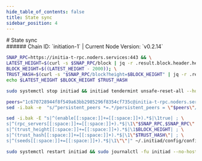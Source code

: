 ```yaml
---
hide_table_of_contents: false
title: State sync
sidebar_position: 4
---
```


<div class="h1-with-icon icon-initia">
# State sync
</div>
###### Chain ID: `initiation-1` | Current Node Version: `v0.2.14`

```bash
SNAP_RPC=https://initia-t-rpc.noders.services:443 && \
LATEST_HEIGHT=$(curl -s $SNAP_RPC/block | jq -r .result.block.header.height); \
BLOCK_HEIGHT=$((LATEST_HEIGHT - 2000)); \
TRUST_HASH=$(curl -s "$SNAP_RPC/block?height=$BLOCK_HEIGHT" | jq -r .result.block_id.hash) && \
echo $LATEST_HEIGHT $BLOCK_HEIGHT $TRUST_HASH
```
```bash
sudo systemctl stop initiad && initiad tendermint unsafe-reset-all --home ~/.initiad --keep-addr-book
```
```bash
peers="1c670728944f8f549a63bb2985296f8354cf735c@initia-t-rpc.noders.services:32656"
sed -i.bak -e  "s/^persistent_peers *=.*/persistent_peers = \"$peers\"/" ~/.initiad/config/config.toml
```
```bash
sed -i.bak -E "s|^(enable[[:space:]]+=[[:space:]]+).*$|\1true| ; \
s|^(rpc_servers[[:space:]]+=[[:space:]]+).*$|\1\"$SNAP_RPC,$SNAP_RPC\"| ; \
s|^(trust_height[[:space:]]+=[[:space:]]+).*$|\1$BLOCK_HEIGHT| ; \
s|^(trust_hash[[:space:]]+=[[:space:]]+).*$|\1\"$TRUST_HASH\"| ; \
s|^(seeds[[:space:]]+=[[:space:]]+).*$|\1\"\"|" ~/.initiad/config/config.toml
```
```bash
sudo systemctl restart initiad && sudo journalctl -fu initiad --no-hostname -o cat
```
